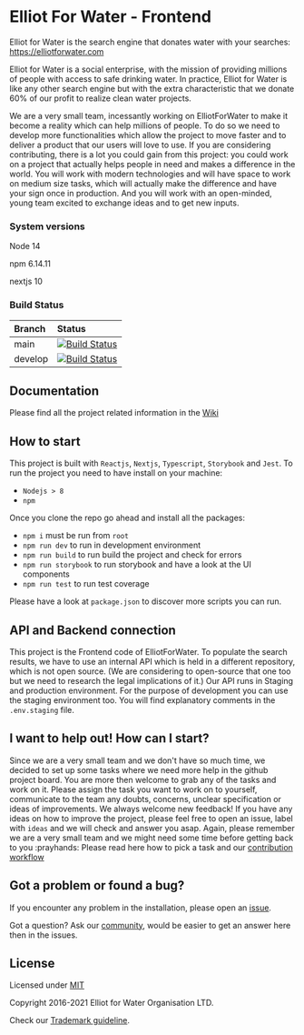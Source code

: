 # Elliot For Water - Frontend

Elliot for Water is the search engine that donates water with your searches: https://elliotforwater.com

Elliot for Water is a social enterprise, with the mission of providing millions of people with access to safe drinking water. In practice, Elliot for Water is like any other search engine but with the extra characteristic that we donate 60% of our profit to realize clean water projects.

We are a very small team, incessantly working on ElliotForWater to make it become a reality which can help millions of people. To do so we need to develop more functionalities which allow the project to move faster and to deliver a product that our users will love to use. If you are considering contributing, there is a lot you could gain from this project: you could work on a project that actually helps people in need and makes a difference in the world. You will work with modern technologies and will have space to work on medium size tasks, which will actually make the difference and have your sign once in production. And you will work with an open-minded, young team excited to exchange ideas and to get new inputs.

### System versions

Node 14

npm 6.14.11

nextjs 10

### Build Status

| Branch  | Status                                                                                                                                                                                                                 |
| :------ | :--------------------------------------------------------------------------------------------------------------------------------------------------------------------------------------------------------------------- |
| main    | [![Build Status](https://dev.azure.com/E4W/Elliotforwater/_apis/build/status/ElliotForWater.efw-webapp?branchName=main)](https://dev.azure.com/E4W/Elliotfowwater/_build/latest?definitionId=17&branchName=main)       |
| develop | [![Build Status](https://dev.azure.com/E4W/Elliotforwater/_apis/build/status/ElliotForWater.efw-webapp?branchName=develop)](https://dev.azure.com/E4W/Elliotfowwater/_build/latest?definitionId=17&branchName=develop) |

## Documentation

Please find all the project related information in the [Wiki](https://github.com/ElliotForWater/efw-webapp/wiki)

## How to start

This project is built with `Reactjs`, `Nextjs`, `Typescript`, `Storybook` and `Jest`.
To run the project you need to have install on your machine:

- `Nodejs > 8`
- `npm`

Once you clone the repo go ahead and install all the packages:

- `npm i` must be run from `root`
- `npm run dev` to run in development environment
- `npm run build` to run build the project and check for errors
- `npm run storybook` to run storybook and have a look at the UI components
- `npm run test` to run test coverage

Please have a look at `package.json` to discover more scripts you can run.

## API and Backend connection

This project is the Frontend code of ElliotForWater. To populate the search results, we have to use an internal API which is held in a different repository, which is not open source. (We are considering to open-source that one too but we need to research the legal implications of it.)
Our API runs in Staging and production environment.
For the purpose of development you can use the staging environment too.
You will find explanatory comments in the `.env.staging` file.

## I want to help out! How can I start?

Since we are a very small team and we don't have so much time, we decided to set up some tasks where we need more help in
the github project board.
You are more then welcome to grab any of the tasks and work on it.
Please assign the task you want to work on to yourself, communicate to the team any doubts, concerns, unclear specification or ideas of improvements.
We always welcome new feedback! If you have any ideas on how to improve the project, please feel free to open an issue, label with `ideas` and we will check and answer you asap.
Again, please remember we are a very small team and we might need some time before getting back to you :prayhands:
Please read here how to pick a task and our [contribution workflow](https://github.com/ElliotForWater/efw-webapp/wiki/3.-How-to-contribute)

## Got a problem or found a bug?

If you encounter any problem in the installation, please open an [issue](https://github.com/ElliotForWater/efw-webapp/issues).

Got a question? Ask our [community](https://github.com/ElliotForWater/efw-webapp/discussions), would be easier to get an answer here then in the issues.

## License

Licensed under [MIT](https://github.com/ElliotForWater/efw-webapp/blob/main/LICENSE)

Copyright 2016-2021 Elliot for Water Organisation LTD.

Check our [Trademark guideline](https://github.com/ElliotForWater/efw-webapp/wiki/ElliotForWater-Trademark).
